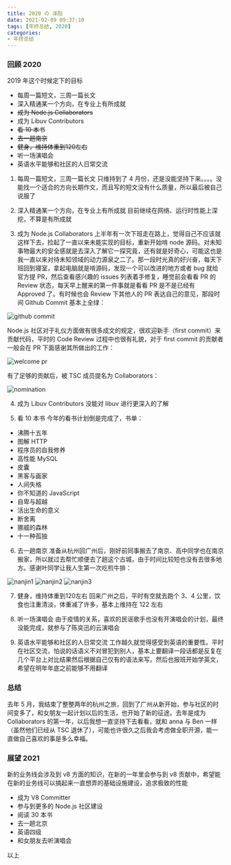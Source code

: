 ```yaml
---
title: 2020 の 泽阳
date: 2021-02-09 09:37:10
tags: [年终总结, 2020]
categories: 
- 年终总结
---
```


### 回顾 2020

2019 年这个时候定下的目标

- 每周一篇短文，三周一篇长文
- 深入精通某一个方向，在专业上有所成就
- ~~成为 Node.js Collaborators~~
- 成为 Libuv Contributors
- ~~看 10 本书~~
- ~~去一趟南京~~
- ~~健身，维持体重到120左右~~
- 听一场演唱会
- 英语水平能够和社区的人日常交流

<!-- more -->

1. 每周一篇短文，三周一篇长文
只维持到了 4 月份，还是没能坚持下来。。。。没能找一个适合的方向长期作文，而且写的短文没有什么质量，所以最后被自己说服了

2. 深入精通某一个方向，在专业上有所成就
目前继续在网络、运行时性能上深挖，不算是有所成就

3. 成为 Node.js Collaborators
上半年有一次下班走在路上，觉得自己不应该就这样下去，捡起了一直以来未能实现的目标，重新开始啃 node 源码。对未知事物最大的安全感就是去深入了解它一探究竟，还有就是好奇心，可能这也是我一直以来对待未知领域的动力源泉之二了。那一段时光真的好兴奋，每天下班回到寝室，拿起电脑就是啃源码，发现一个可以改进的地方或者 bug 就给官方提 PR，然后查看感兴趣的 issues 列表着手修复，睡觉前会看看 PR 的 Review 状态，每天早上醒来的第一件事就是看看 PR 是不是已经有 Approved 了。有时候也会 Review 下其他人的 PR 表达自己的意见，那段时间 Github Commit 基本上全绿：

![github commit](https://cdn.zhoumq.cn/commit.png)

Node.js 社区对于礼仪方面做有很多成文的规定，很欢迎新手（first commit）来贡献代码，平时的 Code Review 过程中也很有礼貌，对于 first commit 的贡献者一般会在 PR 下面感谢其所做出的工作：

![welcome pr](https://cdn.zhoumq.cn/welcomepr.png)

有了足够的贡献后，被 TSC 成员提名为 Collaborators：

![nomination](https://cdn.zhoumq.cn/nominat.png)

4. 成为 Libuv Contributors
没能对 libuv 进行更深入的了解

5. 看 10 本书
今年的看书计划倒是完成了，书单：
- 沸腾十五年
- 图解 HTTP
- 程序员的自我修养
- 高性能 MySQL
- 皮囊
- 黑客与画家
- 人间失格
- 你不知道的 JavaScript
- 自卑与超越
- 活出生命的意义
- 断舍离
- 挪威的森林
- 十一种孤独

6. 去一趟南京
准备从杭州回广州后，刚好前同事搬去了南京、高中同学也在南京搬家，所以就过去帮忙顺便去了趟这个古城，由于时间比较短也没有去很多地方。感谢叶同学让我人生第一次吃煎牛排：

![nanjin1](https://cdn.zhoumq.cn/nanjin1.jpeg)
![nanjin2](https://cdn.zhoumq.cn/nanjin2.jpeg)
![nanjin3](https://cdn.zhoumq.cn/nanjin3.jpeg)

7. 健身，维持体重到120左右
回来广州之后，平时有空就去跑个 3、4 公里，饮食也注重清淡，体重减了许多，基本上维持在 122 左右

8. 听一场演唱会
由于疫情的关系，喜欢的民谣歌手也没有开演唱会的计划，最终没能完成，就参与了陈奕迅的云演唱会

9. 英语水平能够和社区的人日常交流
工作越久就觉得感受到英语的重要性。平时在社区交流，怕说的话语义不对冒犯到别人，基本上要翻译一段话都是反复在几个平台上对比结果然后根据自己仅有的语法来写。然后也报班开始学英文，希望在明年年底之前能够不用翻译

### 总结

去年 5 月，我结束了整整两年的杭州之旅，回到了广州从新开始，参与社区的时间变多了，和女朋友一起计划以后的生活，也开始了新的征途。去年是成为 Collaborators 的第一年，以后我想一直坚持下去看看，就和 anna 与 Ben 一样（虽然他们已经从 TSC 退休了），可能也许很久之后我会考虑做全职开源，能一直做自己喜欢的事是多么幸福。

### 展望 2021

新的业务线会涉及到 v8 方面的知识，在新的一年里会参与到 v8 贡献中，希望能在新的业务线可以搞起来一直想弄的基础设施建设，追求极致的性能

- 成为 V8 Committer
- 参与到更多的 Node.js 社区建设
- 阅读 30 本书
- 去一趟北京
- 英语四级
- 和女朋友去听演唱会

以上



